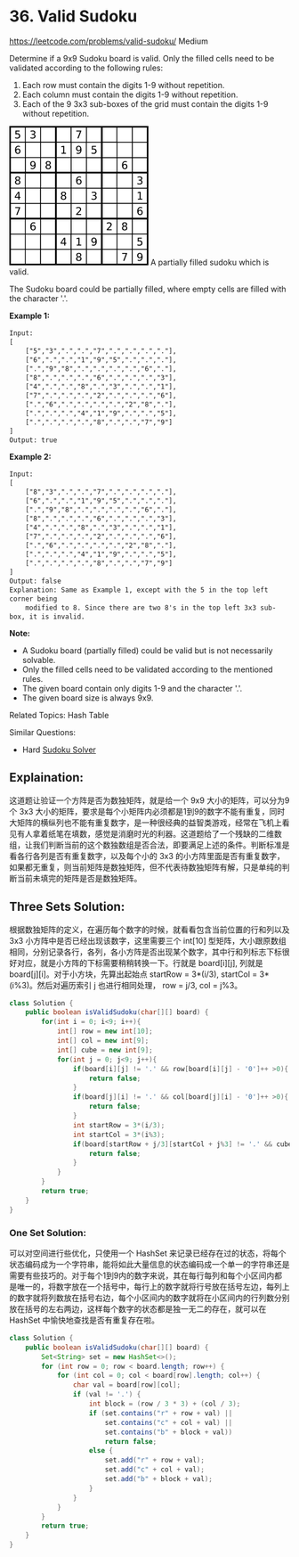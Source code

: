 # 36. Valid Sudoku
<https://leetcode.com/problems/valid-sudoku/>
Medium

Determine if a 9x9 Sudoku board is valid. Only the filled cells need to be validated according to the following rules:

1. Each row must contain the digits 1-9 without repetition.
2. Each column must contain the digits 1-9 without repetition.
3. Each of the 9 3x3 sub-boxes of the grid must contain the digits 1-9 without repetition.

![alt text](../resources/250px-Sudoku-by-L2G-20050714.png)
A partially filled sudoku which is valid.

The Sudoku board could be partially filled, where empty cells are filled with the character '.'.

**Example 1:**

    Input:
    [
        ["5","3",".",".","7",".",".",".","."],
        ["6",".",".","1","9","5",".",".","."],
        [".","9","8",".",".",".",".","6","."],
        ["8",".",".",".","6",".",".",".","3"],
        ["4",".",".","8",".","3",".",".","1"],
        ["7",".",".",".","2",".",".",".","6"],
        [".","6",".",".",".",".","2","8","."],
        [".",".",".","4","1","9",".",".","5"],
        [".",".",".",".","8",".",".","7","9"]
    ]
    Output: true

**Example 2:**

    Input:
    [
        ["8","3",".",".","7",".",".",".","."],
        ["6",".",".","1","9","5",".",".","."],
        [".","9","8",".",".",".",".","6","."],
        ["8",".",".",".","6",".",".",".","3"],
        ["4",".",".","8",".","3",".",".","1"],
        ["7",".",".",".","2",".",".",".","6"],
        [".","6",".",".",".",".","2","8","."],
        [".",".",".","4","1","9",".",".","5"],
        [".",".",".",".","8",".",".","7","9"]
    ]
    Output: false
    Explanation: Same as Example 1, except with the 5 in the top left corner being 
        modified to 8. Since there are two 8's in the top left 3x3 sub-box, it is invalid.

**Note:**

* A Sudoku board (partially filled) could be valid but is not necessarily solvable.
* Only the filled cells need to be validated according to the mentioned rules.
* The given board contain only digits 1-9 and the character '.'.
* The given board size is always 9x9.

Related Topics: Hash Table

Similar Questions: 
* Hard [Sudoku Solver](https://leetcode.com/problems/sudoku-solver/)

## Explaination: 
这道题让验证一个方阵是否为数独矩阵，就是给一个 9x9 大小的矩阵，可以分为9个 3x3 大小的矩阵，要求是每个小矩阵内必须都是1到9的数字不能有重复，同时大矩阵的横纵列也不能有重复数字，是一种很经典的益智类游戏，经常在飞机上看见有人拿着纸笔在填数，感觉是消磨时光的利器。这道题给了一个残缺的二维数组，让我们判断当前的这个数独数组是否合法，即要满足上述的条件。判断标准是看各行各列是否有重复数字，以及每个小的 3x3 的小方阵里面是否有重复数字，如果都无重复，则当前矩阵是数独矩阵，但不代表待数独矩阵有解，只是单纯的判断当前未填完的矩阵是否是数独矩阵。


## Three Sets Solution: 
根据数独矩阵的定义，在遍历每个数字的时候，就看看包含当前位置的行和列以及 3x3 小方阵中是否已经出现该数字，这里需要三个 int[10] 型矩阵，大小跟原数组相同，分别记录各行，各列，各小方阵是否出现某个数字，其中行和列标志下标很好对应，就是小方阵的下标需要稍稍转换一下。行就是 board[i][j], 列就是 board[j][i]。对于小方块，先算出起始点 startRow = 3*(i/3), startCol = 3*(i%3)。然后对遍历索引 j 也进行相同处理， row = j/3, col = j%3。

```java
class Solution {
    public boolean isValidSudoku(char[][] board) {
        for(int i = 0; i<9; i++){
            int[] row = new int[10];
            int[] col = new int[9];
            int[] cube = new int[9];
            for(int j = 0; j<9; j++){
                if(board[i][j] != '.' && row[board[i][j] - '0']++ >0){
                    return false;
                }
                if(board[j][i] != '.' && col[board[j][i] - '0']++ >0){
                    return false;
                }
                int startRow = 3*(i/3);
                int startCol = 3*(i%3);
                if(board[startRow + j/3][startCol + j%3] != '.' && cube[board[startRow + j/3][startCol + j%3] - '0']++ > 0){
                    return false;
                }
            }
        }
        return true;
    }
}
```


### One Set Solution: 
可以对空间进行些优化，只使用一个 HashSet 来记录已经存在过的状态，将每个状态编码成为一个字符串，能将如此大量信息的状态编码成一个单一的字符串还是需要有些技巧的。对于每个1到9内的数字来说，其在每行每列和每个小区间内都是唯一的，将数字放在一个括号中，每行上的数字就将行号放在括号左边，每列上的数字就将列数放在括号右边，每个小区间内的数字就将在小区间内的行列数分别放在括号的左右两边，这样每个数字的状态都是独一无二的存在，就可以在 HashSet 中愉快地查找是否有重复存在啦。

```java
class Solution {
    public boolean isValidSudoku(char[][] board) {
        Set<String> set = new HashSet<>();
        for (int row = 0; row < board.length; row++) {
            for (int col = 0; col < board[row].length; col++) {
                char val = board[row][col];
                if (val != '.') {
                    int block = (row / 3 * 3) + (col / 3);
                    if (set.contains("r" + row + val) || 
                        set.contains("c" + col + val) ||
                        set.contains("b" + block + val))
                        return false;
                    else {
                        set.add("r" + row + val);
                        set.add("c" + col + val);
                        set.add("b" + block + val);
                    }   
                }
            }
        }
        return true;
    }
}
```
